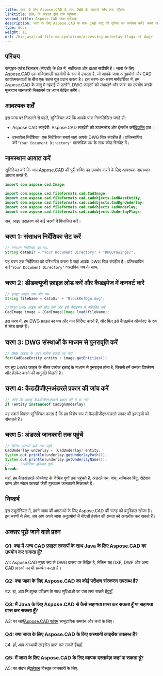 ```yaml
---
title: जावा के लिए Aspose.CAD के साथ DWG के अंडरले फ़्लैग तक पहुँचना
linktitle: DWG के अंडरले झंडे तक पहुँचना
second_title: Aspose.CAD जावा एपीआई
description: जावा के लिए Aspose.CAD के साथ CAD जादू की दुनिया का अन्वेषण करें! अपने जावा अनुप्रयोगों में DWG फ़ाइलों को सहजता से संभालें।
type: docs
weight: 11
url: /hi/java/cad-file-manipulation/accessing-underlay-flags-of-dwg/
---
```

## परिचय

कंप्यूटर-एडेड डिज़ाइन (सीएडी) के क्षेत्र में, सटीकता और दक्षता सर्वोपरि है। जावा के लिए Aspose.CAD एक शक्तिशाली सहयोगी के रूप में उभरता है, जो आपके जावा अनुप्रयोगों और CAD कार्यात्मकताओं के बीच एक सहज पुल प्रदान करता है। इस चरण-दर-चरण मार्गदर्शिका में, हम Aspose.CAD के जादू में गहराई से उतरेंगे, DWG फ़ाइलों को संभालने और जावा का उपयोग करके मूल्यवान जानकारी निकालने पर ध्यान केंद्रित करेंगे।

## आवश्यक शर्तें

इस यात्रा पर निकलने से पहले, सुनिश्चित करें कि आपके पास निम्नलिखित जगहें हों:

-  Aspose.CAD लाइब्रेरी: Aspose.CAD लाइब्रेरी को डाउनलोड और इंस्टॉल करें[विज्ञप्ति](https://releases.aspose.com/cad/java/) पृष्ठ।

-  दस्तावेज़ निर्देशिका: एक निर्देशिका बनाएं जहां आपके DWG चित्र संग्रहीत हैं। प्रतिस्थापित करें`"Your Document Directory"` वास्तविक पथ के साथ कोड स्निपेट में।

## नामस्थान आयात करें

सुनिश्चित करें कि आप Aspose.CAD की पूरी शक्ति का उपयोग करने के लिए आवश्यक नामस्थान आयात करते हैं:

```java
import com.aspose.cad.Image;

import com.aspose.cad.fileformats.cad.CadImage;
import com.aspose.cad.fileformats.cad.cadobjects.CadBaseEntity;
import com.aspose.cad.fileformats.cad.cadobjects.CadDgnUnderlay;
import com.aspose.cad.fileformats.cad.cadobjects.CadUnderlay;
import com.aspose.cad.fileformats.cad.cadobjects.UnderlayFlags;
```

अब, आइए उदाहरण को कई चरणों में विभाजित करें।

## चरण 1: संसाधन निर्देशिका सेट करें

```java
// संसाधन निर्देशिका का पथ.
String dataDir = "Your Document Directory" + "DWGDrawings/";
```

 यह चरण उस निर्देशिका को परिभाषित करता है जहां आपके DWG चित्र संग्रहीत हैं। प्रतिस्थापित करें`"Your Document Directory"` वास्तविक पथ के साथ.

## चरण 2: डीडब्ल्यूजी फ़ाइल लोड करें और कैडइमेज में कनवर्ट करें

```java
// इनपुट फ़ाइल नाम और पथ
String fileName = dataDir + "BlockRefDgn.dwg";

//मौजूदा DWG फ़ाइल को लोड करें और इसे कैडइमेज में परिवर्तित करें
CadImage image = (CadImage)Image.load(fileName);
```

इस चरण में, हम DWG फ़ाइल का पथ और नाम निर्दिष्ट करते हैं, और फिर इसे कैडइमेज ऑब्जेक्ट के रूप में लोड करते हैं।

## चरण 3: DWG संस्थाओं के माध्यम से पुनरावृति करें

```java
// DWG फ़ाइल के अंदर प्रत्येक इकाई पर जाएँ
for(CadBaseEntity entity : image.getEntities())
```

यह लूप DWG फ़ाइल के भीतर प्रत्येक इकाई के माध्यम से पुनरावृत्त होता है, जिससे हमें उनका विश्लेषण और हेरफेर करने की अनुमति मिलती है।

## चरण 4: कैडडीजीएनअंडरले प्रकार की जांच करें

```java
// जांचें कि इकाई कैडडीजीएनअंडरले प्रकार की है या नहीं
if (entity instanceof CadDgnUnderlay)
```

यह सशर्त विवरण सुनिश्चित करता है कि हम विशेष रूप से कैडडीजीएनअंडरले प्रकार की इकाइयों को संभालते हैं।

## चरण 5: अंडरले जानकारी तक पहुंचें

```java
// विभिन्न अंडरले झंडे तक पहुंचें
CadUnderlay underlay = (CadUnderlay) entity;
System.out.println(underlay.getUnderlayPath());
System.out.println(underlay.getUnderlayName());
// ... (अतिरिक्त बुनियाद गुण)
break;
```

यहां, हम कैडअंडरले ऑब्जेक्ट के विभिन्न गुणों तक पहुंचते हैं, अंडरले पथ, नाम, सम्मिलन बिंदु, रोटेशन कोण और स्केल कारकों जैसी मूल्यवान जानकारी निकालते हैं।

## निष्कर्ष

इस ट्यूटोरियल में, हमने जावा की क्षमताओं के लिए Aspose.CAD की सतह को बमुश्किल खोजा है। इन चरणों से लैस, अब आप अपने जावा अनुप्रयोगों में सीएडी हेरफेर की क्षमता को अनलॉक कर सकते हैं।

## अक्सर पूछे जाने वाले प्रश्न

### Q1: क्या मैं अन्य CAD फ़ाइल स्वरूपों के साथ Java के लिए Aspose.CAD का उपयोग कर सकता हूँ?

A1: Aspose.CAD मुख्य रूप से DWG प्रारूप पर केंद्रित है, लेकिन यह DXF, DWF और अन्य CAD प्रारूपों का भी समर्थन करता है।

### Q2: क्या जावा के लिए Aspose.CAD का कोई परीक्षण संस्करण उपलब्ध है?

 उ2: हां, आप नि:शुल्क परीक्षण के साथ सुविधाओं का पता लगा सकते हैं[यहाँ](https://releases.aspose.com/).

### Q3: मैं Java के लिए Aspose.CAD से कैसे सहायता प्राप्त कर सकता हूँ या सहायता प्राप्त कर सकता हूँ?

 A3: पर जाएँ[Aspose.CAD फोरम](https://forum.aspose.com/c/cad/19) सामुदायिक समर्थन और चर्चा के लिए।

### Q4: क्या जावा के लिए Aspose.CAD के लिए अस्थायी लाइसेंस उपलब्ध हैं?

 उ4: हाँ, आप अस्थायी लाइसेंस प्राप्त कर सकते हैं[यहाँ](https://purchase.aspose.com/temporary-license/).

### Q5: मैं जावा के लिए Aspose.CAD के लिए व्यापक दस्तावेज़ कहां पा सकता हूं?

 A5: का संदर्भ लें[प्रलेखन](https://reference.aspose.com/cad/java/) विस्तृत जानकारी के लिए.